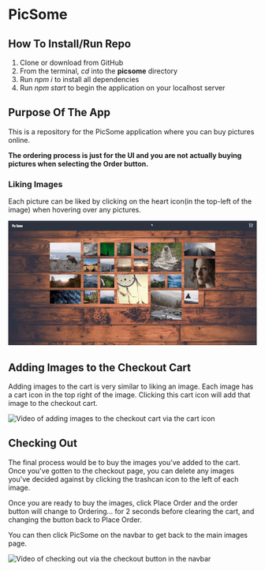 # PicSome

## How To Install/Run Repo

1.  Clone or download from GitHub
2.  From the terminal, _cd_ into the **picsome** directory
3.  Run _npm i_ to install all dependencies
4.  Run _npm start_ to begin the application on your localhost server

## Purpose Of The App

This is a repository for the PicSome application where you can buy pictures online.

**The ordering process is just for the UI and you are not actually buying pictures when selecting the Order button.**

### Liking Images

Each picture can be liked by clicking on the heart icon(in the top-left of the image) when hovering over any pictures.

![Video of liking images via the heart icon](./gifs/ezgif.com-optimize.gif)

## Adding Images to the Checkout Cart

Adding images to the cart is very similar to liking an image. Each image has a cart icon in the top right of the image. Clicking this cart icon will add that image to the checkout cart.

![Video of adding images to the checkout cart via the cart icon](https://p35.f2.n0.cdn.getcloudapp.com/items/xQuW9rlX/Screen%20Recording%202020-04-19%20at%2003.57.05.26%20PM.gif?v=fe1d60730494fd00168a48523aea5447)

## Checking Out

The final process would be to buy the images you've added to the cart. Once you've gotten to the checkout page, you can delete any images you've decided against by clicking the trashcan icon to the left of each image.

Once you are ready to buy the images, click Place Order and the order button will change to Ordering... for 2 seconds before clearing the cart, and changing the button back to Place Order.

You can then click PicSome on the navbar to get back to the main images page.

![Video of checking out via the checkout button in the navbar](https://p35.f2.n0.cdn.getcloudapp.com/items/L1u7zmPX/Screen%20Recording%202020-04-19%20at%2004.00.03.83%20PM.gif?v=1fce9c085b06d5c2490921ce3b05b363)

